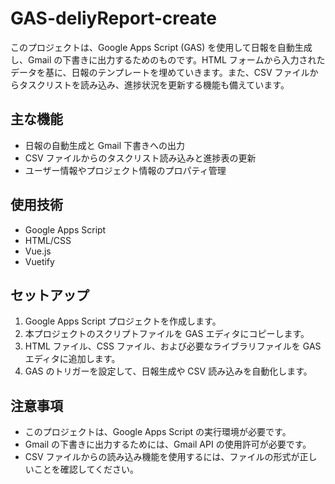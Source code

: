 # GAS-deliyReport-create

このプロジェクトは、Google Apps Script (GAS) を使用して日報を自動生成し、Gmail の下書きに出力するためのものです。HTML フォームから入力されたデータを基に、日報のテンプレートを埋めていきます。また、CSV ファイルからタスクリストを読み込み、進捗状況を更新する機能も備えています。

## 主な機能

- 日報の自動生成と Gmail 下書きへの出力
- CSV ファイルからのタスクリスト読み込みと進捗表の更新
- ユーザー情報やプロジェクト情報のプロパティ管理

## 使用技術

- Google Apps Script
- HTML/CSS
- Vue.js
- Vuetify

## セットアップ

1. Google Apps Script プロジェクトを作成します。
2. 本プロジェクトのスクリプトファイルを GAS エディタにコピーします。
3. HTML ファイル、CSS ファイル、および必要なライブラリファイルを GAS エディタに追加します。
4. GAS のトリガーを設定して、日報生成や CSV 読み込みを自動化します。

## 注意事項

- このプロジェクトは、Google Apps Script の実行環境が必要です。
- Gmail の下書きに出力するためには、Gmail API の使用許可が必要です。
- CSV ファイルからの読み込み機能を使用するには、ファイルの形式が正しいことを確認してください。
